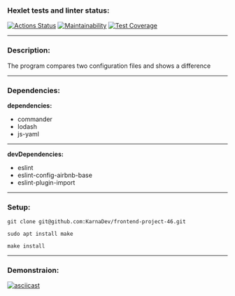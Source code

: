 ### Hexlet tests and linter status:
[![Actions Status](https://github.com/KarnaDev/frontend-project-46/actions/workflows/hexlet-check.yml/badge.svg)](https://github.com/KarnaDev/frontend-project-46/actions)
[![Maintainability](https://api.codeclimate.com/v1/badges/da0e8f92d87fbec926c2/maintainability)](https://codeclimate.com/github/KarnaDev/frontend-project-46/maintainability)
[![Test Coverage](https://api.codeclimate.com/v1/badges/da0e8f92d87fbec926c2/test_coverage)](https://codeclimate.com/github/KarnaDev/frontend-project-46/test_coverage)

---

### Description:
The program compares two configuration files and shows a difference

---

### Dependencies:
**dependencies:**
* commander
* lodash
* js-yaml

---

**devDependencies:**
* eslint
* eslint-config-airbnb-base
* eslint-plugin-import

---

### Setup:
```
git clone git@github.com:KarnaDev/frontend-project-46.git
```
```
sudo apt install make
```
```
make install
```

---

### Demonstraion:
[![asciicast](https://asciinema.org/a/Mu6WtGdmN4QN06W4nu3my0n6l.svg)](https://asciinema.org/a/Mu6WtGdmN4QN06W4nu3my0n6l)